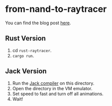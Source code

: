 # from-nand-to-raytracer

You can find the blog post [here](https://blog.alexqua.ch/posts/from-nand-to-raytracer/).

## Rust Version

1. cd `rust-raytracer`.
2. `cargo run`.

## Jack Version

1. Run the [Jack compiler](https://www.nand2tetris.org/software) on this directory.
2. Open the directory in the VM emulator.
3. Set speed to fast and turn off all animations.
4. Wait!
